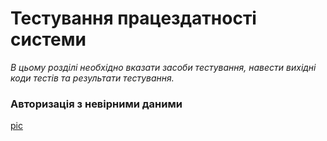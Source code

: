 # Тестування працездатності системи

_В цьому розділі необхідно вказати засоби тестування, навести вихідні коди тестів та результати тестування._

### Авторизація з невірними даними

[pic](./login-failed.png)
